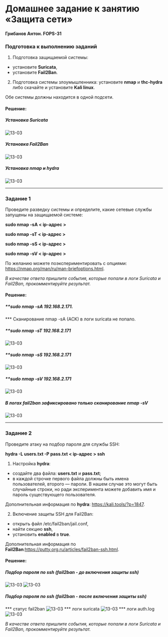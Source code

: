 # Домашнее задание к занятию «Защита сети»
#### Грибанов Антон. FOPS-31

### Подготовка к выполнению заданий

1. Подготовка защищаемой системы:

- установите **Suricata**,
- установите **Fail2Ban**.

2. Подготовка системы злоумышленника: установите **nmap** и **thc-hydra** либо скачайте и установите **Kali linux**.

Обе системы должны находится в одной подсети.

#### Решение:
##### Установка Suricata
![13-03](https://github.com/Qshar1408/13-03/blob/main/img/hw_13_03_001.png)
##### Установка Fail2Ban
![13-03](https://github.com/Qshar1408/13-03/blob/main/img/hw_13_03_003.png)
##### Установка nmap и hydra
![13-03](https://github.com/Qshar1408/13-03/blob/main/img/hw_13_03_002.png)

------

### Задание 1

Проведите разведку системы и определите, какие сетевые службы запущены на защищаемой системе:

**sudo nmap -sA < ip-адрес >**

**sudo nmap -sT < ip-адрес >**

**sudo nmap -sS < ip-адрес >**

**sudo nmap -sV < ip-адрес >**

По желанию можете поэкспериментировать с опциями: https://nmap.org/man/ru/man-briefoptions.html.


*В качестве ответа пришлите события, которые попали в логи Suricata и Fail2Ban, прокомментируйте результат.*

#### Решение:

##### **sudo nmap -sA 192.168.2.171. 
*** Сканирование nmap -sA (ACK) в логи suricata не попало.

##### **sudo nmap -sT 192.168.2.171
![13-03](https://github.com/Qshar1408/13-03/blob/main/img/hw_13_03_004.png)

##### **sudo nmap -sS 192.168.2.171
![13-03](https://github.com/Qshar1408/13-03/blob/main/img/hw_13_03_005.png)

##### **sudo nmap -sV 192.168.2.171
![13-03](https://github.com/Qshar1408/13-03/blob/main/img/hw_13_03_006.png)

##### В логах fail2ban зафиксировано только сканирование nmap -sV
![13-03](https://github.com/Qshar1408/13-03/blob/main/img/hw_13_03_007.png)


------

### Задание 2

Проведите атаку на подбор пароля для службы SSH:

**hydra -L users.txt -P pass.txt < ip-адрес > ssh**

1. Настройка **hydra**: 
 
 - создайте два файла: **users.txt** и **pass.txt**;
 - в каждой строчке первого файла должны быть имена пользователей, второго — пароли. В нашем случае это могут быть случайные строки, но ради эксперимента можете добавить имя и пароль существующего пользователя.

Дополнительная информация по **hydra**: https://kali.tools/?p=1847.

2. Включение защиты SSH для Fail2Ban:

-  открыть файл /etc/fail2ban/jail.conf,
-  найти секцию **ssh**,
-  установить **enabled**  в **true**.

Дополнительная информация по **Fail2Ban**:https://putty.org.ru/articles/fail2ban-ssh.html.

#### Решение:
##### Подбор пароля по ssh (fail2ban - до включения защиты ssh)
![13-03](https://github.com/Qshar1408/13-03/blob/main/img/hw_13_03_008.png)
![13-03](https://github.com/Qshar1408/13-03/blob/main/img/hw_13_03_009.png)

##### Подбор пароля по ssh (fail2ban - после включения защиты ssh)
*** статус fail2ban
![13-03](https://github.com/Qshar1408/13-03/blob/main/img/hw_13_03_010.png)
*** логи suricata
![13-03](https://github.com/Qshar1408/13-03/blob/main/img/hw_13_03_011.png)
*** логи auth.log
![13-03](https://github.com/Qshar1408/13-03/blob/main/img/hw_13_03_012.png)

*В качестве ответа пришлите события, которые попали в логи Suricata и Fail2Ban, прокомментируйте результат.*

